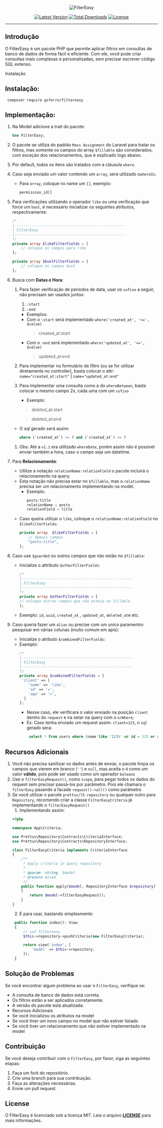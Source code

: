 <p align="center">
    <img src="logo.png" alt="FilterEasy">
    <p align="center">
        <a href="https://packagist.org/packages/gsferro/filtereasy"><img alt="Latest Version" src="https://img.shields.io/packagist/v/gsferro/filtereasy"></a>
        <a href="https://packagist.org/packages/gsferro/filtereasy"><img alt="Total Downloads" src="https://img.shields.io/packagist/dt/gsferro/filtereasy"></a>
        <a href="https://packagist.org/packages/gsferro/filtereasy"><img alt="License" src="https://img.shields.io/packagist/l/gsferro/filtereasy"></a>
    </p>
</p>

------

## Introdução

O FilterEasy é um pacote PHP que permite aplicar filtros em consultas de banco de dados de forma fácil e eficiente. Com ele, você pode criar consultas mais complexas e personalizadas, sem precisar escrever código SQL extenso.

Instalação 

## Instalação:

```shell 
 composer require gsferro/filtereasy
```

## Implementação:

1. Na Model adicione a trait do pacote:
    ```php
    Use FilterEasy;
    ```

1. O pacote se utiliza do padrão `Mass Assignment` do Laravel para tratar os filtros, mas somente os campos do array 
`$fillable` são considerados, com exceção dos relacionamentos, que é explicado logo abaixo.

1. Por default, todos os itens são tratados com a cláusula `where`. 

1. Caso seja enviado um valor contendo um `array`, sera utilizado o`whereIn`.
   - Para `array`, coloque no name um `[]`, exemplo:
       ```php
       permission_id[]
       ```

1. Para verificações utilizando o operador `like` ou uma verificação que force um `bool`, é necessário inicializar os 
seguintes atributos, respectivamente:
    ```php
    /*
    |---------------------------------------------------
    | FilterEasy
    |---------------------------------------------------
    */
    private array $likeFilterFields = [
        // coloque os campos para like
    ];
    
    private array $boolFilterFields = [
        // coloque os campos bool
    ];
    ```

1. Busca com **Datas e Hora**:
   1. Para fazer verificação de periodos de data, usar os `sufixo` a seguir, não precisam ser usados juntos:
       1. `:start`
       1. `:end`

       -  Exemplos:
         - Com o `:start` será implementado `where('created_at', '>=', $value)`
            >  created_at:start
         - Com o `:end` será implementado `where('updated_at', '<=', $value)`  
            >  updated_at:end

    1. Para implementar no formulário de filtro (ou se for utilizar diretamente no controller), basta colocar o attr: 
     `name="created_at:start"` | `name="updated_at:end"`
    
    1. Para implementar uma consulta como a do `whereBetween`, basta colocar o mesmo campo 2x, cada uma com um  `sufixo` 
       -  Exemplo:
       > deleted_at:start
        
       > deleted_at:end 

    - O sql gerado será assim:
      ```` sql
      where (`created_at`) >= ? and (`created_at`) <= ?  
      ````
      
    1. Obs: Até a  `v1.1` era utilizado `whereDate`, porém assim não é possivel enviar também a hora, caso o campo 
    seja um datetime.

1. Para **Relacionamento**:
    
   - Utilize a notação `relationName:relationField` o pacote incluirá o relacionamento na query.
   - Esta notação não precisa estar no `$fillable`, mas o `relationName` precisa ser um relacionamento implementando na 
     model.
     -   Exemplo:
           ```php
           posts:title
           relationName = posts
           relationField = title
           ```
   - Caso queira utilizar o `like`, coloque o `relationName:relationField` no `$likeFilterFields`:
       ```php
       private array  $likeFilterFields = [
           // demais campos
           "posts:title",
     ];
       ```
1. Caso use `$guarded` ou outros campos que não estão no `$fillable`:

    - Inicialize o attributo ``$otherFilterFields``: 
        ```php
       /*
       |---------------------------------------------------
       | FilterEasy
       |---------------------------------------------------
       */
       private array $otherFilterFields = [
       // coloque outros campos que não esteja no fillable
       ];
      ``` 
    -  Exemplo: ``id``, ``uuid``, ``created_at`` , ``updated_at``, ``deleted_at``e etc.

1. Caso queria fazer um `alias` ou precise com um unico paramentro pesquisar em várias colunas (muito comum em apis):
    - Inicialize o atributo `$combinedFilterFields`:
    - Exemplo:
      ```php
      /*
      |---------------------------------------------------
      | FilterEasy
      |---------------------------------------------------
      */
      private array $combinedFilterFields = [
       'client' => [
          'name' => 'like',
          'id' => '=',
          'age' => '>',
        ]
      ];
      ```
      - Nesse caso, ele verificara o valor enviado na posição `client` dentro do `request` e ira setar na 
        query com o `orWhere`; 
      - Ex: Caso tenha enviado um request assim: `client=123`, o `sql` gerado sera:
        ```sql
         select * from users where (name like '123%' or id = 123 or age > 123)
        ```

## Recursos Adicionais

1. Você não precisa sanitizar os dados antes de enviar, o pacote limpa os campos que vierem em branco (`''`) e `null`, 
   mas aceita o `0` como um valor **válido**, pois pode ser usado como um operador `boleano`
1. Use o `filterEasyRequest()`, como `scope`, para pegar todos os dados do request sem precisar passá-los por 
   parâmetro. Pois ele chamara o `filterEasy` pasando a facade `request()->all()` como parâmetro 
1. Se você utilizar o pacote `prettus/l5-repository` ou qualquer outro para `Repository`, recomendo criar a classe 
   `FilterEasyCriteria` já implementando o 
   `filterEasyRequest()`
   1. Implementando assim:
    ```php
    <?php
    
    namespace App\Criteria;
    
    use Prettus\Repository\Contracts\CriteriaInterface;
    use Prettus\Repository\Contracts\RepositoryInterface;
    
    class FilterEasyCriteria implements CriteriaInterface
    {
        /**
         * Apply criteria in query repository
         *
         * @param  string  $model
         * @return mixed
         */
        public function apply($model, RepositoryInterface $repository)
        {
            return $model->filterEasyRequest();
        }
    }
    ```
   2. E para usar, bastando simplesmente: 
   ```php
    public function index(): View
    {
        // set filtereasy
        $this->repository->pushCriteria(new FilterEasyCriteria);

        return view('index', [
            'model' => $this->repository,
        ]);
    }
    ```

## Solução de Problemas
Se você encontrar algum problema ao usar o `FilterEasy`, verifique se:

- A consulta de banco de dados está correta.
- Os filtros estão a ser aplicados corretamente.
- A versão do pacote está atualizada.
- Recursos Adicionais
- Se você inicializou os atributos na model
- Se você tiver um novo campo no model que não estiver listado
- Se você tiver um relacionamento que não estiver implementado na model

## Contribuição
Se você deseja contribuir com o `FilterEasy`, por favor, siga as seguintes etapas:

1. Faça um fork do repositório.
1. Crie uma branch para sua contribuição.
1. Faça as alterações necessárias.
1. Envie um pull request.

## License

O FilterEasy é licenciado sob a licença MIT. Leia o arquivo **[LICENSE](https://opensource.org/licenses/MIT)** para mais informações.
